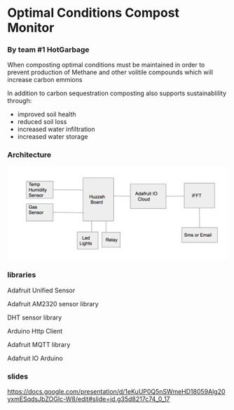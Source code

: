 # Optimal Conditions Compost Monitor
### By team #1 HotGarbage

When composting optimal conditions must be maintained in order to prevent production of Methane and other volitile compounds which will increase carbon emmions 

In addition to carbon sequestration composting also supports sustainablility through:
* improved soil health
* reduced soil loss
* increased water infiltration
* increased water storage


### Architecture

![alt text](https://github.com/risafletcher/HotGarbage/blob/development/ArchitectureDiagram.png)


### libraries

Adafruit Unified Sensor  

Adafruit AM2320 sensor library  

DHT sensor library  

Arduino Http Client  

Adafruit MQTT library  

Adafruit IO Arduino  


### slides

https://docs.google.com/presentation/d/1eKuUP0Q5nSWmeHD18059Alg20yxmESqdsJbZOGIc-W8/edit#slide=id.g35d8217c74_0_17
